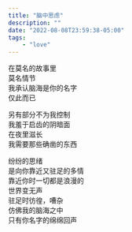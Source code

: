 ```yaml
---
title: "脑中思虑"
description: ""
date: "2022-08-08T23:59:38-05:00"
tags: 
    - "love"
---
```

在莫名的故事里\
莫名情节\
我承认脑海是你的名字\
仅此而已

另有部分不为我控制\
我羞于启齿的阴暗面\
在夜里滋长\
我需要那些确凿的东西

纷纷的思绪\
是向你靠近又驻足的多情\
靠近你时一切都是浪漫的\
世界变无声\
驻足时彷徨，嘈杂\
仿佛我的脑海之中\
只有你名字的绵绵回声
